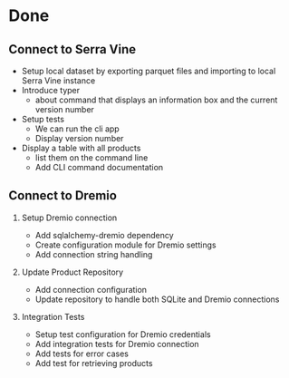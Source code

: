 # Done

## Connect to Serra Vine

- Setup local dataset by exporting parquet files and importing to local Serra Vine instance
- Introduce typer
  - about command that displays an information box and the current version number
- Setup tests
  - We can run the cli app
  - Display version number
- Display a table with all products
  - list them on the command line
  - Add CLI command documentation

## Connect to Dremio

1. Setup Dremio connection

   - Add sqlalchemy-dremio dependency
   - Create configuration module for Dremio settings
   - Add connection string handling

1. Update Product Repository

   - Add connection configuration
   - Update repository to handle both SQLite and Dremio connections

1. Integration Tests

   - Setup test configuration for Dremio credentials
   - Add integration tests for Dremio connection
   - Add tests for error cases
   - Add test for retrieving products
